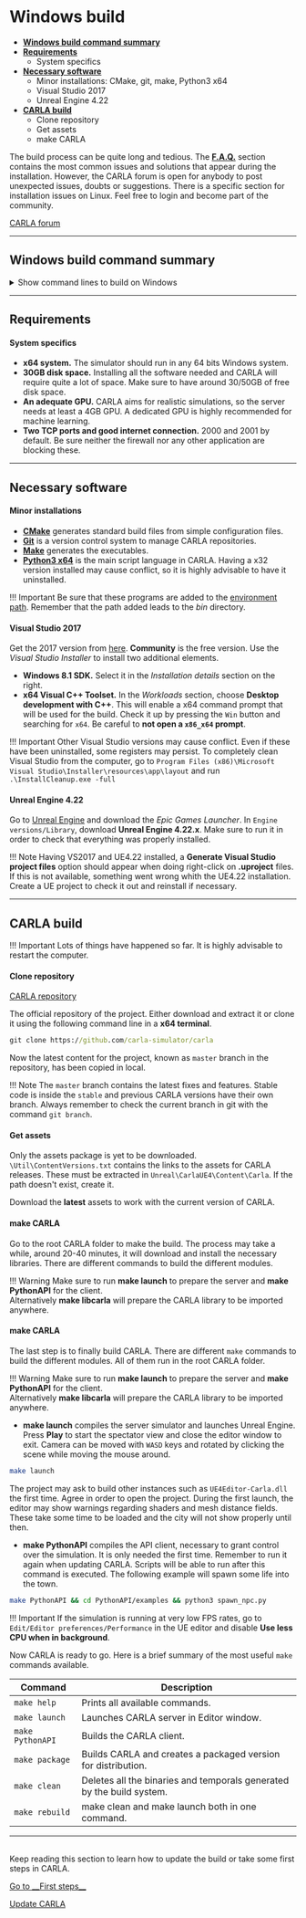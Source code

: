 # Windows build

  * [__Windows build command summary__](#windows-build-command-summary)  
  * [__Requirements__](#requirements)  
	* System specifics
  * [__Necessary software__](#necessary-software)  
	* Minor installations: CMake, git, make, Python3 x64  
	* Visual Studio 2017
	* Unreal Engine 4.22 
  * [__CARLA build__](#carla-build)  
	* Clone repository  
	* Get assets  
	* make CARLA  

The build process can be quite long and tedious. The **[F.A.Q.](build_faq.md)** section contains the most common issues and solutions that appear during the installation. However, the CARLA forum is open for anybody to post unexpected issues, doubts or suggestions. There is a specific section for installation issues on Linux. Feel free to login and become part of the community. 

<div class="build-buttons">
<p>
<a href="https://forum.carla.org/" target="_blank" class="btn btn-neutral" title="Go to the CARLA forum">
CARLA forum</a>
</p>
</div>

---
## Windows build command summary 

<details>
<summary> Show command lines to build on Windows</summary>

```sh
# Make sure to meet the minimum requirements.

# Necessary software: 
#   CMake
#   Git
#   Make
#   Python3 x64
#   Unreal Engine 4.22
#   Visual Studio 2017 with Windows 8.1 SDK and x64 Visual C++ Toolset.

# Set environment variables for the software

# Clone the CARLA repository
git clone https://github.com/carla-simulator/carla

# make the CARLA server and the CARLA client
make launch
make PythonAPI

# Run an example script to test CARLA. 
cd PythonAPI/Examples && python3 spawn_npc.py
```
</details>

---
## Requirements

#### System specifics

  * __x64 system.__ The simulator should run in any 64 bits Windows system.  
  * __30GB disk space.__ Installing all the software needed and CARLA will require quite a lot of space. Make sure to have around 30/50GB of free disk space.  
  * __An adequate GPU.__ CARLA aims for realistic simulations, so the server needs at least a 4GB GPU. A dedicated GPU is highly recommended for machine learning. 
  * __Two TCP ports and good internet connection.__ 2000 and 2001 by default. Be sure neither the firewall nor any other application are blocking these. 

---
## Necessary software
#### Minor installations

* [__CMake__](https://cmake.org/download/) generates standard build files from simple configuration files.
* [__Git__](https://git-scm.com/downloads) is a version control system to manage CARLA repositories. 
* [__Make__](http://gnuwin32.sourceforge.net/packages/make.htm) generates the executables. 
* [__Python3 x64__](https://www.python.org/downloads/) is the main script language in CARLA. Having a x32 version installed may cause conflict, so it is highly advisable to have it uninstalled.  

!!! Important
    Be sure that these programs are added to the [environment path](https://www.java.com/en/download/help/path.xml). Remember that the path added leads to the _bin_ directory.  


#### Visual Studio 2017

Get the 2017 version from [here](https://developerinsider.co/download-visual-studio-2017-web-installer-iso-community-professional-enterprise/). __Community__ is the free version. Use the _Visual Studio Installer_ to install two additional elements. 

* __Windows 8.1 SDK.__ Select it in the _Installation details_ section on the right.  
* __x64 Visual C++ Toolset.__ In the _Workloads_ section, choose __Desktop development with C++__. This will enable a x64 command prompt that will be used for the build. Check it up by pressing the `Win` button and searching for `x64`. Be careful to __not open a `x86_x64` prompt__.  

!!! Important
    Other Visual Studio versions may cause conflict. Even if these have been uninstalled, some registers may persist. To completely clean Visual Studio from the computer, go to `Program Files (x86)\Microsoft Visual Studio\Installer\resources\app\layout` and run `.\InstallCleanup.exe -full`  

#### Unreal Engine 4.22

Go to [Unreal Engine](https://www.unrealengine.com/download) and download the _Epic Games Launcher_. In `Engine versions/Library`, download __Unreal Engine 4.22.x__. Make sure to run it in order to check that everything was properly installed.  

!!! Note 
    Having VS2017 and UE4.22 installed, a __Generate Visual Studio project files__ option should appear when doing right-click on __.uproject__ files. If this is not available, something went wrong whith the UE4.22 installation. Create a UE project to check it out and reinstall if necessary. 

---
## CARLA build

!!! Important
    Lots of things have happened so far. It is highly advisable to restart the computer.  

#### Clone repository

<div class="build-buttons">
<p>
<a href="https://github.com/carla-simulator/carla" target="_blank" class="btn btn-neutral" title="Go to the CARLA repository">
<span class="icon icon-github"></span> CARLA repository</a>
</p>
</div>

The official repository of the project. Either download and extract it or clone it using the following command line in a **x64 terminal**.

```cmd
git clone https://github.com/carla-simulator/carla
```

Now the latest content for the project, known as `master` branch in the repository, has been copied in local. 

!!! Note
    The `master` branch contains the latest fixes and features. Stable code is inside the `stable` and previous CARLA versions have their own branch. Always remember to check the current branch in git with the command `git branch`. 

#### Get assets

Only the assets package is yet to be downloaded. `\Util\ContentVersions.txt` contains the links to the assets for CARLA releases. These must be extracted in `Unreal\CarlaUE4\Content\Carla`. If the path doesn't exist, create it.  

Download the __latest__ assets to work with the current version of CARLA.

#### make CARLA

Go to the root CARLA folder to make the build. The process may take a while, around 20-40 minutes, it will download and install the necessary libraries. There are different commands to build the different modules.  

!!! Warning
    Make sure to run __make launch__ to prepare the server and __make PythonAPI__ for the client.  
    Alternatively __make libcarla__ will prepare the CARLA library to be imported anywhere. 


#### make CARLA

The last step is to finally build CARLA. There are different `make` commands to build the different modules. All of them run in the root CARLA folder.  

!!! Warning
    Make sure to run __make launch__ to prepare the server and __make PythonAPI__ for the client.  
    Alternatively __make libcarla__ will prepare the CARLA library to be imported anywhere. 

  * __make launch__ compiles the server simulator and launches Unreal Engine. Press **Play** to start the spectator view and close the editor window to exit. Camera can be moved with `WASD` keys and rotated by clicking the scene while moving the mouse around.  
```sh
make launch
```  
The project may ask to build other instances such as `UE4Editor-Carla.dll` the first time. Agree in order to open the project. During the first launch, the editor may show warnings regarding shaders and mesh distance fields. These take some time to be loaded and the city will not show properly until then.  

  * __make PythonAPI__ compiles the API client, necessary to grant control over the simulation. It is only needed the first time. Remember to run it again when updating CARLA. Scripts will be able to run after this command is executed. The following example will spawn some life into the town. 

```sh
make PythonAPI && cd PythonAPI/examples && python3 spawn_npc.py
``` 
!!! Important
    If the simulation is running at very low FPS rates, go to `Edit/Editor preferences/Performance` in the UE editor and disable __Use less CPU when in background__. 

Now CARLA is ready to go. Here is a brief summary of the most useful `make` commands available.  

| Command | Description |
| --- | --- |
| `make help` | Prints all available commands. |
| `make launch` | Launches CARLA server in Editor window. |
| `make PythonAPI` | Builds the CARLA client. |
| `make package` | Builds CARLA and creates a packaged version for distribution. |
| `make clean` | Deletes all the binaries and temporals generated by the build system. |
| `make rebuild` | make clean and make launch both in one command. |  

---
<br>
Keep reading this section to learn how to update the build or take some first steps in CARLA. 
<div class="build-buttons">
<p>
<a href="../core_concepts" target="_blank" class="btn btn-neutral" title="Learn about CARLA core concepts">
Go to __First steps__</a>
</p>
</div>
<div class="build-buttons">
<p>
<a href="../build_update" target="_blank" class="btn btn-neutral" title="Learn how to update the build">
Update CARLA</a>
</p>
</div>




